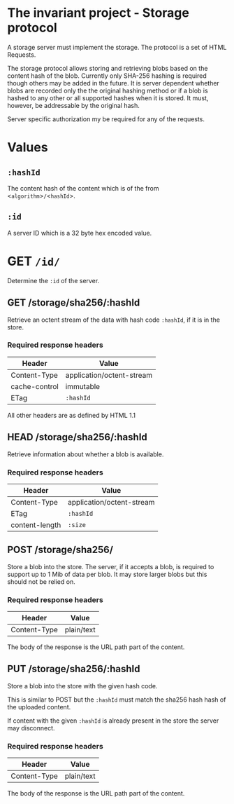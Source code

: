 # The invariant project - Storage protocol

A storage server must implement the storage. The protocol is a set of HTML Requests.

The storage protocol allows storing and retrieving blobs based on the content hash of the blob. Currently only SHA-256 hashing is required though others may be added in the future. It is server dependent whether blobs are recorded only the the original hashing method or if a blob is hashed to any other or all supported hashes when it is stored. It must, however, be addressable by the original hash.

Server specific authorization my be required for any of the requests.

# Values

## `:hashId`

The content hash of the content which is of the from &lt;`algorithm`&gt;`/`&lt;`hashId`&gt;.

## `:id`

A server ID which is a 32 byte hex encoded value.

# GET `/id/`

Determine the `:id` of the server.

## GET /storage/sha256/:hashId

Retrieve an octent stream of the data with hash code `:hashId`, if it is in the store.

### Required response headers

| Header        | Value                     |
| ------------- | ------------------------- |
| Content-Type  | application/octent-stream |
| cache-control | immutable                 |
| ETag          | `:hashId`                 |

All other headers are as defined by HTML 1.1

## HEAD /storage/sha256/:hashId

Retrieve information about whether a blob is available.

### Required response headers

| Header         | Value                     |
| -------------- | ------------------------- |
| Content-Type   | application/octent-stream |
| ETag           | `:hashId`                 |
| content-length | `:size`                   |

## POST /storage/sha256/

Store a blob into the store. The server, if it accepts a blob, is required to support up to 1 Mib of data per blob. It may store larger blobs but this should not be relied on.

### Required response headers

| Header         | Value                     |
| -------------- | ------------------------- |
| Content-Type   | plain/text                |

The body of the response is the URL path part of the content.

## PUT /storage/sha256/:hashId

Store a blob into the store with the given hash code.

This is similar to POST but the `:hashId` must match the sha256 hash hash of the uploaded content.

If content with the given `:hashId` is already present in the store the server may disconnect.

### Required response headers

| Header         | Value                     |
| -------------- | ------------------------- |
| Content-Type   | plain/text                |

The body of the response is the URL path part of the content.

